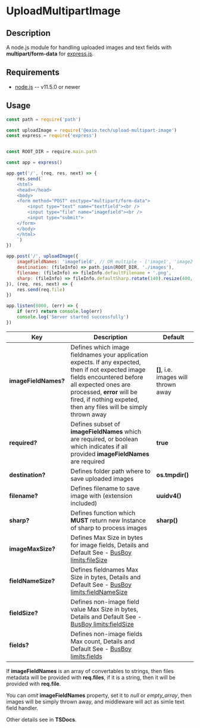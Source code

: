 # UploadMultipartImage

## Description
A node.js module for handling uploaded images and text fields with
**multipart/form-data** for [express.js](express).

## Requirements
- [node.js](https://nodejs.org/) -- v11.5.0 or newer

## Usage
```javascript
const path = require('path')

const uploadImage = require('@exio.tech/upload-multipart-image')
const express = require('express')


const ROOT_DIR = require.main.path

const app = express()

app.get('/', (req, res, next) => {
    res.send(`
    <html>
    <head></head>
    <body>
    <form method="POST" enctype="multipart/form-data">
        <input type="text" name="textfield"><br />
        <input type="file" name="imagefield"><br />
        <input type="submit">
    </form>
    </body>
    </html>
    `)
})

app.post('/', uploadImage({
    imageFieldNames: 'imagefield', // OR multiple - ['image1', 'image2']
    destination: (fileInfo) => path.join(ROOT_DIR, './images'),
    filename: (fileInfo) => fileInfo.defaultFilename + '.png',
    sharp: (fileInfo) => fileInfo.defaultSharp.rotate(140).resize(400, 400).png(),
}), (req, res, next) => {
    res.send(req.file)
})

app.listen(8000, (err) => {
    if (err) return console.log(err)
    console.log('Server started successfully')
})
```
Key | Description | Default
---| ---| ---|
**imageFieldNames?** | Defines which image fieldnames your application expects. If any expected, then if not expected image fields encountered before all expected ones are processed, **error** will be fired, if nothing expeted, then any files will be simply thrown away | **[]**, i.e. images will thrown away
**required?** | Defines subset of **imageFieldNames** which are required, or boolean which indicates if all provided **imageFieldNames** are required | **true**
**destination?** | Defines folder path where to save uploaded images | **os.tmpdir()**
**filename?** | Defines filename to save image with (extension included) | **uuidv4()**
**sharp?** | Defines function which **MUST** return new Instance of sharp to process images | **sharp()**
**imageMaxSize?** | Defines Max Size in bytes for image fields, Details and Default See - [BusBoy limits:fileSize](busboy-options)
**fieldNameSize?** | Defines fieldnames Max Size in bytes, Details and Default See - [BusBoy limits:fieldNameSize](busboy-options)
**fieldSize?** | Defines non-image field value Max Size in bytes, Details and Default See - [BusBoy limits:fieldSize](busboy-options)
**fields?** | Defines non-image fields Max count, Details and Default See - [BusBoy limits:fields](busboy-options)

If **imageFieldNames** is an array of convertables to strings, then files metadata will be provided
with **req.files**, if it is a string, then it will be provided with **req.file**.

You can _omit_ **imageFieldNames** property, set it to _null_ or _empty_array_, then images will be simply thrown away, and middleware will act as simle text field handler.

Other details see in **TSDocs**.

[busboy-options]:(https://www.npmjs.com/package/busboy#busboy-methods)
[express]:(https://www.npmjs.com/package/express)